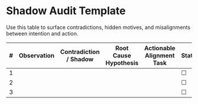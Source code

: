# Shadow Audit Template

Use this table to surface contradictions, hidden motives, and misalignments between intention and action.

| # | Observation | Contradiction / Shadow | Root Cause Hypothesis | Actionable Alignment Task | Status |
|---|-------------|------------------------|-----------------------|---------------------------|--------|
| 1 |             |                        |                       |                           | ☐ |
| 2 |             |                        |                       |                           | ☐ |
| 3 |             |                        |                       |                           | ☐ |
